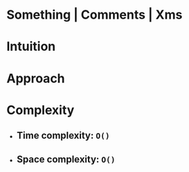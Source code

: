 # Something | Comments | Xms

# Intuition

# Approach

# Complexity

- Time complexity: `O()`
    -
- Space complexity: `O()`
    -
